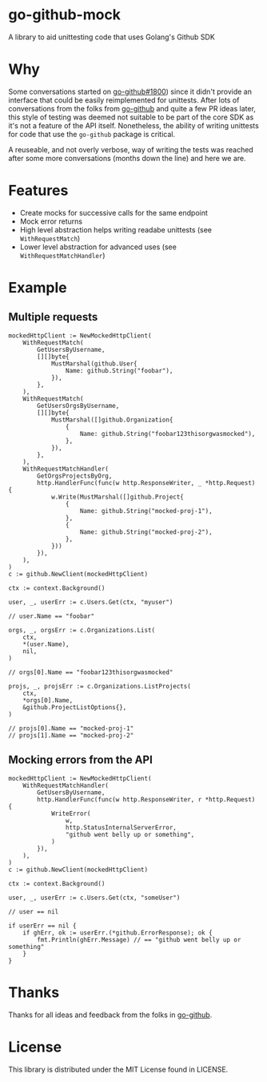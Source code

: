 # go-github-mock
A library to aid unittesting code that uses Golang's Github SDK

# Why

Some conversations started on [go-github#1800](https://github.com/google/go-github/issues/1800)) since it didn't provide an interface that could be easily reimplemented for unittests. After lots of conversations from the folks from [go-github](https://github.com/google/go-github) and quite a few PR ideas later, this style of testing was deemed not suitable to be part of the core SDK as it's not a feature of the API itself. Nonetheless, the ability of writing unittests for code that use the `go-github` package is critical. 

A reuseable, and not overly verbose, way of writing the tests was reached after some more conversations (months down the line) and here we are.


# Features

- Create mocks for successive calls for the same endpoint
- Mock error returns
- High level abstraction helps writing readabe unittests (see `WithRequestMatch`)
- Lower level abstraction for advanced uses (see `WithRequestMatchHandler`)

# Example

## Multiple requests

```golang
mockedHttpClient := NewMockedHttpClient(
    WithRequestMatch(
        GetUsersByUsername,
        [][]byte{
            MustMarshal(github.User{
                Name: github.String("foobar"),
            }),
        },
    ),
    WithRequestMatch(
        GetUsersOrgsByUsername,
        [][]byte{
            MustMarshal([]github.Organization{
                {
                    Name: github.String("foobar123thisorgwasmocked"),
                },
            }),
        },
    ),
    WithRequestMatchHandler(
        GetOrgsProjectsByOrg,
        http.HandlerFunc(func(w http.ResponseWriter, _ *http.Request) {
            w.Write(MustMarshal([]github.Project{
                {
                    Name: github.String("mocked-proj-1"),
                },
                {
                    Name: github.String("mocked-proj-2"),
                },
            }))
        }),
    ),
)
c := github.NewClient(mockedHttpClient)

ctx := context.Background()

user, _, userErr := c.Users.Get(ctx, "myuser")

// user.Name == "foobar"

orgs, _, orgsErr := c.Organizations.List(
    ctx,
    *(user.Name),
    nil,
)

// orgs[0].Name == "foobar123thisorgwasmocked"

projs, _, projsErr := c.Organizations.ListProjects(
    ctx,
    *orgs[0].Name,
    &github.ProjectListOptions{},
)

// projs[0].Name == "mocked-proj-1"
// projs[1].Name == "mocked-proj-2"

```

## Mocking errors from the API

```golang
mockedHttpClient := NewMockedHttpClient(
    WithRequestMatchHandler(
        GetUsersByUsername,
        http.HandlerFunc(func(w http.ResponseWriter, r *http.Request) {
            WriteError(
                w,
                http.StatusInternalServerError,
                "github went belly up or something",
            )
        }),
    ),
)
c := github.NewClient(mockedHttpClient)

ctx := context.Background()

user, _, userErr := c.Users.Get(ctx, "someUser")

// user == nil

if userErr == nil {	
    if ghErr, ok := userErr.(*github.ErrorResponse); ok {
        fmt.Println(ghErr.Message) // == "github went belly up or something"
    }
}

```

# Thanks

Thanks for all ideas and feedback from the folks in [go-github](https://github.com/google/go-github/).

# License

This library is distributed under the MIT License found in LICENSE.